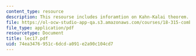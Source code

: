 ```yaml
---
content_type: resource
description: This resourse includes inforamtion on Kahn-Kalai theorem.
file: https://ol-ocw-studio-app-qa.s3.amazonaws.com/courses/18-315-combinatorial-theory-introduction-to-graph-theory-extremal-and-enumerative-combinatorics-spring-2005/74ea3476951c6dcda091e2a90c104cd7_lec17.pdf
file_type: application/pdf
resourcetype: Document
title: lec17.pdf
uid: 74ea3476-951c-6dcd-a091-e2a90c104cd7
---
```

